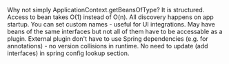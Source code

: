 Why not simply ApplicationContext.getBeansOfType? 
It is structured. Access to bean takes O(1) instead of O(n). All discovery happens on app startup.
You can set custom names - useful for UI integrations.
May have beans of the same interfaces but not all of them have to be accessable as a plugin.
External plugin don't have to use Spring dependencies (e.g. for annotations) - no version collisions in runtime. 
No need to update (add interfaces) in spring config lookup section.